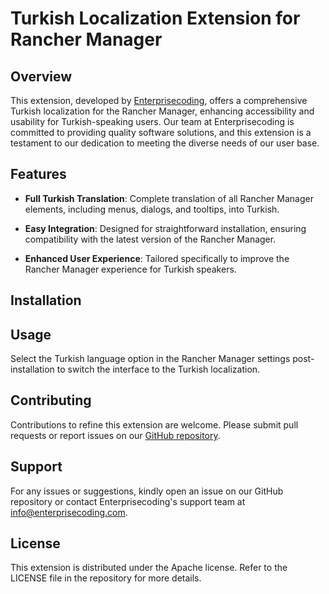 # Turkish Localization Extension for Rancher Manager

## Overview

This extension, developed by [Enterprisecoding](https://enterprisecoding.com), offers a comprehensive Turkish localization for the Rancher Manager, enhancing accessibility and usability for Turkish-speaking users. Our team at Enterprisecoding is committed to providing quality software solutions, and this extension is a testament to our dedication to meeting the diverse needs of our user base.

## Features

* **Full Turkish Translation**: Complete translation of all Rancher Manager elements, including menus, dialogs, and tooltips, into Turkish.

* **Easy Integration**: Designed for straightforward installation, ensuring compatibility with the latest version of the Rancher Manager.

* **Enhanced User Experience**: Tailored specifically to improve the Rancher Manager experience for Turkish speakers.

## Installation

## Usage

Select the Turkish language option in the Rancher Manager settings post-installation to switch the interface to the Turkish localization.

## Contributing

Contributions to refine this extension are welcome. Please submit pull requests or report issues on our [GitHub repository](https://github.com/enterprisecoding-ltd/rancher-extensions-tr-locale).

## Support

For any issues or suggestions, kindly open an issue on our GitHub repository or contact Enterprisecoding's support team at info@enterprisecoding.com.

## License

This extension is distributed under the Apache license. Refer to the LICENSE file in the repository for more details.

